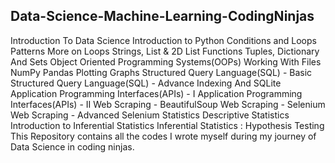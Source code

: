## Data-Science-Machine-Learning-CodingNinjas

Introduction To Data Science
Introduction to Python
Conditions and Loops
Patterns
More on Loops
Strings, List & 2D List
Functions
Tuples, Dictionary And Sets
Object Oriented Programming Systems(OOPs)
Working With Files
NumPy
Pandas
Plotting Graphs
Structured Query Language(SQL) - Basic
Structured Query Language(SQL) - Advance
Indexing And SQLite
Application Programming Interfaces(APIs) - I
Application Programming Interfaces(APIs) - II
Web Scraping - BeautifulSoup
Web Scraping - Selenium
Web Scraping - Advanced Selenium
Statistics
Descriptive Statistics
Introduction to Inferential Statistics
Inferential Statistics : Hypothesis Testing
This Repository contains all the codes I wrote myself during my journey of Data Science in coding ninjas.
